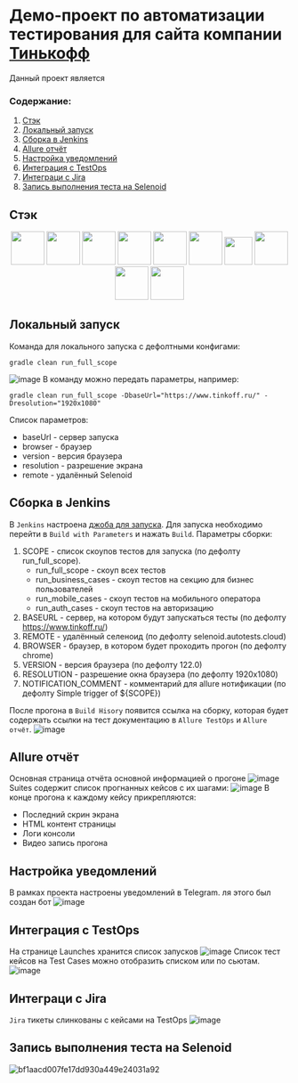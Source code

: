 # Демо-проект по автоматизации тестирования для сайта компании [Тинькофф](https://www.tinkoff.ru/)
Данный проект является 

### Содержание:
  1. [Стэк](https://github.com/dar-ia/TinkTest/new/master?filename=README.md#%D1%81%D1%82%D1%8D%D0%BA)
  2. [Локальный запуск](https://github.com/dar-ia/TinkTest/new/master?filename=README.md#%D0%BB%D0%BE%D0%BA%D0%B0%D0%BB%D1%8C%D0%BD%D1%8B%D0%B9-%D0%B7%D0%B0%D0%BF%D1%83%D1%81%D0%BA)
  3. [Сборка в Jenkins](https://github.com/dar-ia/TinkTest/new/master?filename=README.md#%D1%81%D0%B1%D0%BE%D1%80%D0%BA%D0%B0-%D0%B2-jenkins)
  4. [Allure отчёт](https://github.com/dar-ia/TinkTest/new/master?filename=README.md#allure-%D0%BE%D1%82%D1%87%D1%91%D1%82)
  5. [Настройка уведомлений](https://github.com/dar-ia/TinkTest/new/master?filename=README.md#%D0%BD%D0%B0%D1%81%D1%82%D1%80%D0%BE%D0%B9%D0%BA%D0%B0-%D1%83%D0%B2%D0%B5%D0%B4%D0%BE%D0%BC%D0%BB%D0%B5%D0%BD%D0%B8%D0%B9)
  6. [Интеграция с TestOps](https://github.com/dar-ia/TinkTest/new/master?filename=README.md#%D0%B8%D0%BD%D1%82%D0%B5%D0%B3%D1%80%D0%B0%D1%86%D0%B8%D1%8F-%D1%81-testops)
  7. [Интеграци с Jira](https://github.com/dar-ia/TinkTest/new/master?filename=README.md#%D0%B8%D0%BD%D1%82%D0%B5%D0%B3%D1%80%D0%B0%D1%86%D0%B8-%D1%81-jira)
  8. [Запись выполнения теста на Selenoid](https://github.com/dar-ia/TinkTest/new/master?filename=README.md#%D0%B7%D0%B0%D0%BF%D0%B8%D1%81%D1%8C-%D0%B2%D1%8B%D0%BF%D0%BE%D0%BB%D0%BD%D0%B5%D0%BD%D0%B8%D1%8F-%D1%82%D0%B5%D1%81%D1%82%D0%B0-%D0%BD%D0%B0-selenoid)

   ## Стэк
   <p align="center">
   <img src="https://cdn.jsdelivr.net/gh/devicons/devicon@latest/icons/java/java-original-wordmark.svg" height="60" width="60"/>
   <img src="https://cdn.jsdelivr.net/gh/devicons/devicon@latest/icons/gradle/gradle-original.svg"  height="60" width="60"/>
   <img src="https://cdn.jsdelivr.net/gh/devicons/devicon@latest/icons/junit/junit-plain-wordmark.svg" height="60" width="60"/>
   <img src="https://avatars.githubusercontent.com/u/43955696?s=48&v=4" height="60" width="60"/>
   <img src="https://cdn.jsdelivr.net/gh/devicons/devicon@latest/icons/github/github-original-wordmark.svg"  height="60" width="60"/>
   <img src="https://avatars.githubusercontent.com/u/5879127?s=200&v=4" height="60" width="60"/>
   <img src="https://plugins.jetbrains.com/files/12513/451639/icon/pluginIcon.svg" height="50" width="50"/>
   <img src="https://cdn.jsdelivr.net/gh/devicons/devicon@latest/icons/jenkins/jenkins-original.svg" height="60" width="60"/>
   <img src="https://cdn.jsdelivr.net/gh/devicons/devicon@latest/icons/jira/jira-original-wordmark.svg" height="60" width="60"/>
   <img src="https://upload.wikimedia.org/wikipedia/commons/thumb/8/83/Telegram_2019_Logo.svg/512px-Telegram_2019_Logo.svg.png" height="60" width="60"/>
   </p>

   ## Локальный запуск
   Команда для локального запуска с дефолтными конфигами:
   ```
   gradle clean run_full_scope
   ```
  ![image](https://github.com/dar-ia/TinkTest/assets/64155350/438643e4-759d-4907-b1ec-9da3695b9069)
  В команду можно передать параметры, например:
  ```
  gradle clean run_full_scope -DbaseUrl="https://www.tinkoff.ru/" -Dresolution="1920x1080"
  ```
  Список параметров:
  - baseUrl - сервер запуска
  - browser - браузер
  - version - версия браузера
  - resolution - разрешение экрана
  - remote - удалённый Selenoid

   ## Сборка в Jenkins
   В ```Jenkins``` настроена [джоба для запуска](https://jenkins.autotests.cloud/job/C25-dashulkes-readme-unit/). Для запуска необходимо перейти в ```Build with Parameters``` и нажать ```Build```. Параметры сборки:
  1. SCOPE - список скоупов тестов для запуска (по дефолту run_full_scope).
     - run_full_scope - скоуп всех тестов
     - run_business_cases - скоуп тестов на секцию для бизнес пользователей
     - run_mobile_cases - скоуп тестов на мобильного оператора
     - run_auth_cases - скоуп тестов на авторизацию
  3. BASEURL - сервер, на котором будут запускаться тесты (по дефолту https://www.tinkoff.ru/)
  4. REMOTE - удалённый селеноид (по дефолту selenoid.autotests.cloud)
  5. BROWSER - браузер, в котором будет проходить прогон (по дефолту chrome)
  6. VERSION - версия браузера (по дефолту 122.0)
  7. RESOLUTION  - разрешение окна браузера (по дефолту 1920x1080)
  8. NOTIFICATION_COMMENT - комментарий для allure нотификации (по дефолту Simple trigger of ${SCOPE})

После прогона в ```Build Hisory``` появится ссылка на сборку, которая будет содержать ссылки на тест документацию в ```Allure TestOps``` и ```Allure отчёт```.
![image](https://github.com/dar-ia/TinkTest/assets/64155350/14e62bb9-6904-4d6c-a56e-ff144b00cc05)

  ## Allure отчёт
  Основная страница отчёта  основной информацией о прогоне
  ![image](https://github.com/dar-ia/TinkTest/assets/64155350/f5f6710e-eecb-4291-8344-af664895cd25)
  Suites содержит список прогнанных кейсов с их шагами:
  ![image](https://github.com/dar-ia/TinkTest/assets/64155350/141655f3-8092-4e0e-868d-a17d13c6d4e4)
  В конце прогона к каждому кейсу прикрепляются:
  - Последний скрин экрана
  - HTML контент страницы
  - Логи консоли
  - Видео запись прогона

  ## Настройка уведомлений
  В рамках проекта настроены уведомлений в Telegram. ля этого был создан бот
  ![image](https://github.com/dar-ia/TinkTest/assets/64155350/765eb31a-1140-4570-b107-12029876084b)


  ## Интеграция с TestOps
  На странице Launches хранится список запусков
  ![image](https://github.com/dar-ia/TinkTest/assets/64155350/061a8b7d-ec80-4b91-8cda-88e0f2e3acea)
  Список тест кейсов на Test Cases можно отобразить списком или по сьютам. 
  ![image](https://github.com/dar-ia/TinkTest/assets/64155350/652379c3-0f6a-47de-9306-6bdc2c878ae9)

  ## Интеграци с Jira
  ```Jira``` тикеты слинкованы с кейсами на TestOps
  ![image](https://github.com/dar-ia/TinkTest/assets/64155350/a69fa12a-de6a-41a9-b97c-299486438a35)

  ## Запись выполнения теста на Selenoid


![bf1aacd007fe17dd930a449e24031a92](https://github.com/dar-ia/TinkTest/assets/64155350/a4933645-82d6-4ac3-b162-5299f39cc731)

  




